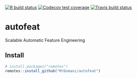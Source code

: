 <!-- badges: start -->
[![R build status](https://github.com/MrDomani/autofeat/workflows/R-CMD-check/badge.svg)](https://github.com/MrDomani/autofeat/actions?query=workflow%3AR-CMD-check)
  [![Codecov test coverage](https://codecov.io/gh/MrDomani/autofeat/branch/master/graph/badge.svg)](https://codecov.io/gh/MrDomani/autofeat?branch=master)
[![Travis build status](https://travis-ci.com/MrDomani/autofeat.svg?branch=master)](https://travis-ci.com/MrDomani/autofeat)
<!-- badges: end -->
# autofeat
Scalable Automatic Feature Engineering

## Install
``` r
# install.packages("remotes")
remotes::install_github("MrDomani/autofeat")
```
